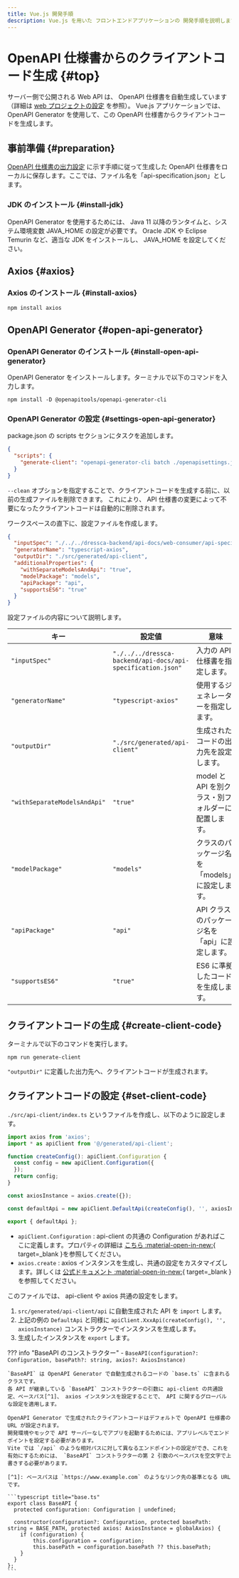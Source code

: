 ```yaml
---
title: Vue.js 開発手順
description: Vue.js を用いた フロントエンドアプリケーションの 開発手順を説明します。
---
```


# OpenAPI 仕様書からのクライアントコード生成 {#top}

サーバー側で公開される Web API は、 OpenAPI 仕様書を自動生成しています（詳細は [web プロジェクトの設定](../java/sub-project-settings/web-project-settings.md) を参照）。 Vue.js アプリケーションでは、 OpenAPI Generator を使用して、この OpenAPI 仕様書からクライアントコードを生成します。

## 事前準備 {#preparation}

[OpenAPI 仕様書の出力設定](../java/sub-project-settings/web-project-settings.md#open-api-specification-output-configuration) に示す手順に従って生成した OpenAPI 仕様書をローカルに保存します。ここでは、ファイル名を「api-specification.json」とします。

### JDK のインストール {#install-jdk}

OpenAPI Generator を使用するためには、 Java 11 以降のランタイムと、システム環境変数 JAVA_HOME の設定が必要です。 Oracle JDK や Eclipse Temurin など、適当な JDK をインストールし、 JAVA_HOME を設定してください。

## Axios {#axios}

### Axios のインストール {#install-axios}

```terminal
npm install axios
```

## OpenAPI Generator {#open-api-generator}

### OpenAPI Generator のインストール {#install-open-api-generator}

OpenAPI Generator をインストールします。ターミナルで以下のコマンドを入力します。

<!-- cspell:disable -->

```terminal
npm install -D @openapitools/openapi-generator-cli
```

<!-- cspell:enable -->

### OpenAPI Generator の設定 {#settings-open-api-generator}

package.json の scripts セクションにタスクを追加します。

<!-- cspell:disable -->

```json title="package.json"
{
  "scripts": {
    "generate-client": "openapi-generator-cli batch ./openapisettings.json --clean"
  }
}
```

`--clean` オプションを指定することで、クライアントコードを生成する前に、以前の生成ファイルを削除できます。
これにより、 API 仕様書の変更によって不要になったクライアントコードは自動的に削除されます。

ワークスペースの直下に、設定ファイルを作成します。

```json title="openapisettings.json"
{
  "inputSpec": "./../../dressca-backend/api-docs/web-consumer/api-specification.json",
  "generatorName": "typescript-axios",
  "outputDir": "./src/generated/api-client",
  "additionalProperties": {
    "withSeparateModelsAndApi": "true",
    "modelPackage": "models",
    "apiPackage": "api",
    "supportsES6": "true"
  }
}
```

<!-- cspell:enable -->

設定ファイルの内容について説明します。

| キー                         | 設定値                                                      | 意味                                                |
| ---------------------------- | ----------------------------------------------------------- | --------------------------------------------------- |
| `"inputSpec"`                | `"./../../dressca-backend/api-docs/api-specification.json"` | 入力の API 仕様書を指定します。                     |
| `"generatorName"`            | `"typescript-axios"`                                        | 使用するジェネレーターを指定します。                |
| `"outputDir"`                | `"./src/generated/api-client"`                              | 生成されたコードの出力先を設定します。              |
| `"withSeparateModelsAndApi"` | `"true"`                                                    | model と API を別クラス・別フォルダーに配置します。 |
| `"modelPackage"`             | `"models"`                                                  | クラスのパッケージ名を「models」に設定します。      |
| `"apiPackage"`               | `"api"`                                                     | API クラスのパッケージ名を「api」に設定します。     |
| `"supportsES6"`              | `"true"`                                                    | ES6 に準拠したコードを生成します。                  |

## クライアントコードの生成 {#create-client-code}

ターミナルで以下のコマンドを実行します。

```terminal
npm run generate-client
```

`"outputDir"` に定義した出力先へ、クライアントコードが生成されます。

## クライアントコードの設定 {#set-client-code}

`./src/api-client/index.ts` というファイルを作成し、以下のように設定します。

```typescript title="index.ts"
import axios from 'axios';
import * as apiClient from '@/generated/api-client';

function createConfig(): apiClient.Configuration {
  const config = new apiClient.Configuration({
  });
  return config;
}

const axiosInstance = axios.create({});

const defaultApi = new apiClient.DefaultApi(createConfig(), '', axiosInstance);

export { defaultApi };
```

- `apiClient.Configuration` : api-client の共通の Configuration があればここに定義します。プロパティの詳細は [こちら :material-open-in-new:](https://github.com/OpenAPITools/openapi-generator/blob/master/modules/openapi-generator/src/main/resources/typescript-axios/configuration.mustache){ target=_blank }を参照してください。
- `axios.create` : axios インスタンスを生成し、共通の設定をカスタマイズします。詳しくは [公式ドキュメント :material-open-in-new:](https://github.com/axios/axios#request-config){ target=_blank }を参照してください。

このファイルでは、 api-client や axios 共通の設定をします。

1. `src/generated/api-client/api` に自動生成された API を `import` します。
1. 上記の例の `DefaultApi` と同様に `apiClient.XxxApi(createConfig(), '', axiosInstance)` コンストラクターでインスタンスを生成します。
1. 生成したインスタンスを `export` します。

??? info "BaseAPI のコンストラクター"
    - `BaseAPI(configuration?: Configuration, basePath?: string, axios?: AxiosInstance)`
  
    `BaseAPI` は OpenAPI Generator で自動生成されるコードの `base.ts` に含まれるクラスです。
    各 API が継承している `BaseAPI` コンストラクターの引数に api-client の共通設定、ベースパス[^1]、 axios インスタンスを設定することで、 API に関するグローバルな設定を適用します。
    
    OpenAPI Generator で生成されたクライアントコードはデフォルトで OpenAPI 仕様書の URL が設定されます。
    開発環境やモックで API サーバーなしでアプリを起動するためには、アプリレベルでエンドポイントを設定する必要があります。
    Vite では `/api` のような相対パスに対して異なるエンドポイントの設定ができ、これを有効にするためには、 `BaseAPI` コンストラクターの第 2 引数のベースパスを空文字で上書きする必要があります。

    [^1]: ベースパスは `https://www.example.com` のようなリンク先の基準となる URL です。

    ```typescript title="base.ts"
    export class BaseAPI {
      protected configuration: Configuration | undefined;

      constructor(configuration?: Configuration, protected basePath: string = BASE_PATH, protected axios: AxiosInstance = globalAxios) {
        if (configuration) {
            this.configuration = configuration;
            this.basePath = configuration.basePath ?? this.basePath;
        }
      }
    };
    ```
